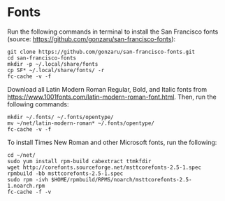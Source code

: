 # Fonts

Run the following commands in terminal to install the San Francisco fonts (source: https://github.com/gonzaru/san-francisco-fonts):

```
git clone https://github.com/gonzaru/san-francisco-fonts.git
cd san-francisco-fonts
mkdir -p ~/.local/share/fonts
cp SF* ~/.local/share/fonts/ -r
fc-cache -v -f
```

Download all Latin Modern Roman Regular, Bold, and Italic fonts from https://www.1001fonts.com/latin-modern-roman-font.html. Then, run the following commands:

```
mkdir ~/.fonts/ ~/.fonts/opentype/
mv ~/net/latin-modern-roman* ~/.fonts/opentype/
fc-cache -v -f 
```

To install Times New Roman and other Microsoft fonts, run the following:

```
cd ~/net/
sudo yum install rpm-build cabextract ttmkfdir
wget http://corefonts.sourceforge.net/msttcorefonts-2.5-1.spec
rpmbuild -bb msttcorefonts-2.5-1.spec
sudo rpm -ivh $HOME/rpmbuild/RPMS/noarch/msttcorefonts-2.5-1.noarch.rpm
fc-cache -f -v
```

